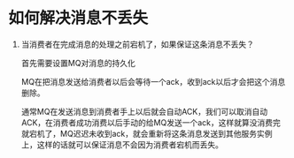# 如何解决消息不丢失

1. 当消费者在完成消息的处理之前宕机了，如果保证这条消息不丢失？

    首先需要设置MQ对消息的持久化

    MQ在把消息发送给消费者以后会等待一个ack，收到ack以后才会把这个消息删除。
    
    通常MQ在发送消息到消费者手上以后就会自动ACK，我们可以取消自动ACK，在消费者成功消费以后手动的给MQ发送一个ack，这样就算没消费完就宕机了，MQ迟迟未收到ack，就会重新将这条消息发送到其他服务实例上，这样的话就可以保证消息不会因为消费者宕机而丢失。